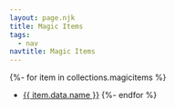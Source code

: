 ```yaml
---
layout: page.njk
title: Magic Items
tags:
  - nav
navtitle: Magic Items
---
```


{%- for item in collections.magicitems %}
* <a href="{{ item.url | url }}">{{ item.data.name }}</a>
{%- endfor %}
